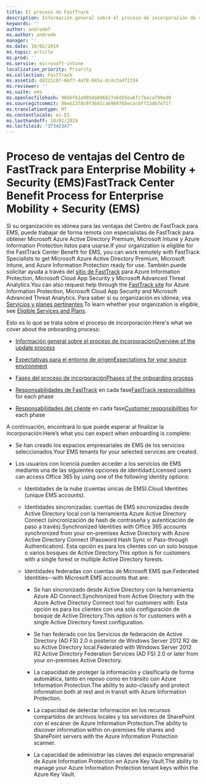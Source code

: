 ```yaml
---
title: El proceso de FastTrack
description: Información general sobre el proceso de incorporación de ventajas del Centro de FastTrack
keywords: ''
author: andredm7
ms.author: andredm
manager: ''
ms.date: 10/02/2019
ms.topic: article
ms.prod: ''
ms.service: microsoft-intune
localization_priority: Priority
ms.collection: FastTrack
ms.assetid: dd221c87-6bf7-4af8-845a-dc4c3a4f2334
ms.reviewer: ''
ms.suite: ems
ms.openlocfilehash: 96b6f61a995da806827e6d55ea6fc7becaf00ed0
ms.sourcegitcommit: 06eb1378c0f3601ca6909765ecacbff23db7e71f
ms.translationtype: HT
ms.contentlocale: es-ES
ms.lasthandoff: 10/01/2019
ms.locfileid: "37342347"
---
```

# <a name="fasttrack-center-benefit-process-for-enterprise-mobility--security-ems"></a><span data-ttu-id="a06b9-103">Proceso de ventajas del Centro de FastTrack para Enterprise Mobility + Security (EMS)</span><span class="sxs-lookup"><span data-stu-id="a06b9-103">FastTrack Center Benefit Process for Enterprise Mobility + Security (EMS)</span></span>
<span data-ttu-id="a06b9-104">Si su organización es idónea para las ventajas del Centro de FastTrack para EMS, puede trabajar de forma remota con especialistas de FastTrack para obtener Microsoft Azure Active Directory Premium, Microsoft Intune y Azure Information Protection listos para usarse.</span><span class="sxs-lookup"><span data-stu-id="a06b9-104">If your organization is eligible for the FastTrack Center Benefit for EMS, you can work remotely with FastTrack Specialists to get Microsoft Azure Active Directory Premium, Microsoft Intune, and Azure Information Protection ready for use.</span></span> <span data-ttu-id="a06b9-105">También puede solicitar ayuda a través del [sitio de FastTrack](https://www.microsoft.com/fasttrack/microsoft-365/ems) para Azure Information Protection, Microsoft Cloud App Security y Microsoft Advanced Threat Analytics.</span><span class="sxs-lookup"><span data-stu-id="a06b9-105">You can also request help through the [FastTrack site](https://www.microsoft.com/fasttrack/microsoft-365/ems) for Azure Information Protection, Microsoft Cloud App Security and Microsoft Advanced Threat Analytics.</span></span> <span data-ttu-id="a06b9-106">Para saber si su organización es idónea, vea [Servicios y planes pertinentes](M365-eligible-services-and-plans.md).</span><span class="sxs-lookup"><span data-stu-id="a06b9-106">To learn whether your organization is eligible, see [Eligible Services and Plans](M365-eligible-services-and-plans.md).</span></span>


<span data-ttu-id="a06b9-107">Esto es lo que se trata sobre el proceso de incorporación:</span><span class="sxs-lookup"><span data-stu-id="a06b9-107">Here's what we cover about the onboarding process:</span></span>

-   [<span data-ttu-id="a06b9-108">Información general sobre el proceso de incorporación</span><span class="sxs-lookup"><span data-stu-id="a06b9-108">Overview of the update process</span></span>](EMS-fasttrack-benefit-overview.md)

-   [<span data-ttu-id="a06b9-109">Expectativas para el entorno de origen</span><span class="sxs-lookup"><span data-stu-id="a06b9-109">Expectations for your source environment</span></span>](EMS-source-environment-expectations.md)

-   [<span data-ttu-id="a06b9-110">Fases del proceso de incorporación</span><span class="sxs-lookup"><span data-stu-id="a06b9-110">Phases of the onboarding process</span></span>](EMS-onboarding-phases.md)

-   <span data-ttu-id="a06b9-111">[Responsabilidades de FastTrack](EMS-fasttrack-responsibilities.md) en cada fase</span><span class="sxs-lookup"><span data-stu-id="a06b9-111">[FastTrack responsibilities](EMS-fasttrack-responsibilities.md) for each phase</span></span>

-   <span data-ttu-id="a06b9-112">[Responsabilidades del cliente](EMS-your-responsibilities.md) en cada fase</span><span class="sxs-lookup"><span data-stu-id="a06b9-112">[Customer responsibilities](EMS-your-responsibilities.md) for each phase</span></span>

<span data-ttu-id="a06b9-113">A continuación, encontrará lo que puede esperar al finalizar la incorporación:</span><span class="sxs-lookup"><span data-stu-id="a06b9-113">Here’s what you can expect when onboarding is complete:</span></span>

-   <span data-ttu-id="a06b9-114">Se han creado los espacios empresariales de EMS de los servicios seleccionados.</span><span class="sxs-lookup"><span data-stu-id="a06b9-114">Your EMS tenants for your selected services are created.</span></span>

-   <span data-ttu-id="a06b9-115">Los usuarios con licencia pueden acceder a los servicios de EMS mediante una de las siguientes opciones de identidad:</span><span class="sxs-lookup"><span data-stu-id="a06b9-115">Licensed users can access Office 365 by using one of the following identity options:</span></span>

    -   <span data-ttu-id="a06b9-116">Identidades de la nube (cuentas únicas de EMS).</span><span class="sxs-lookup"><span data-stu-id="a06b9-116">Cloud Identities (unique EMS accounts).</span></span>

    -   <span data-ttu-id="a06b9-117">Identidades sincronizadas: cuentas de EMS sincronizadas desde Active Directory local con la herramienta Azure Active Directory Connect (sincronización de hash de contraseña y autenticación de paso a través).</span><span class="sxs-lookup"><span data-stu-id="a06b9-117">Synchronized Identities with Office 365 accounts synchronized from your on-premises Active Directory with Azure Active Directory Connect (Password Hash Sync or Pass-through Authentication).</span></span> <span data-ttu-id="a06b9-118">Esta opción es para los clientes con un solo bosque o varios bosques de Active Directory.</span><span class="sxs-lookup"><span data-stu-id="a06b9-118">This option is for customers with a single forest or multiple Active Directory forests.</span></span>

    -   <span data-ttu-id="a06b9-119">Identidades federadas con cuentas de Microsoft EMS que:</span><span class="sxs-lookup"><span data-stu-id="a06b9-119">Federated Identities--with Microsoft EMS accounts that are:</span></span>

        -   <span data-ttu-id="a06b9-120">Se han sincronizado desde Active Directory con la herramienta Azure AD Connect.</span><span class="sxs-lookup"><span data-stu-id="a06b9-120">Synchronized from Active Directory with the Azure Active Directory Connect tool for customers with:</span></span> <span data-ttu-id="a06b9-121">Esta opción es para los clientes con una sola configuración de bosque de Active Directory.</span><span class="sxs-lookup"><span data-stu-id="a06b9-121">This option is for customers with a single Active Directory forest configuration.</span></span>

        -   <span data-ttu-id="a06b9-122">Se han federado con los Servicios de federación de Active Directory (AD FS) 2.0 o posterior de Windows Server 2012 R2 de su Active Directory local.</span><span class="sxs-lookup"><span data-stu-id="a06b9-122">Federated with Windows Server 2012 R2 Active Directory Federation Services (AD FS) 2.0 or later from your on-premises Active Directory.</span></span>

        -   <span data-ttu-id="a06b9-123">La capacidad de proteger la información y clasificarla de forma automática, tanto en reposo como en tránsito con Azure Information Protection.</span><span class="sxs-lookup"><span data-stu-id="a06b9-123">The ability to auto-classify and protect information both at rest and in transit with Azure Information Protection.</span></span> 

        -   <span data-ttu-id="a06b9-124">La capacidad de detectar información en los recursos compartidos de archivos locales y los servidores de SharePoint con el escáner de Azure Information Protection.</span><span class="sxs-lookup"><span data-stu-id="a06b9-124">The ability to discover information within on-premises file shares and SharePoint servers with the Azure Information Protection scanner.</span></span> 

        -   <span data-ttu-id="a06b9-125">La capacidad de administrar las claves del espacio empresarial de Azure Information Protection en Azure Key Vault.</span><span class="sxs-lookup"><span data-stu-id="a06b9-125">The ability to manage your Azure Information Protection tenant keys within the Azure Key Vault.</span></span> 
